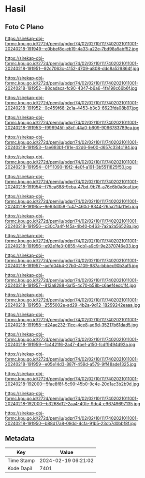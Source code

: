 # Hasil

## Foto C Plano

https://sirekap-obj-formc.kpu.go.id/272d/pemilu/pdpr/74/02/02/10/11/7402021011001-20240218-191949--c0bbef8c-eb19-4a33-a22e-7bd98a5abf52.jpg

https://sirekap-obj-formc.kpu.go.id/272d/pemilu/pdpr/74/02/02/10/11/7402021011001-20240218-191951--92c7063c-4152-4709-a808-ddc8a529864f.jpg

https://sirekap-obj-formc.kpu.go.id/272d/pemilu/pdpr/74/02/02/10/11/7402021011001-20240218-191952--88cadaca-fc90-4347-b6a6-4fa198c66b6f.jpg

https://sirekap-obj-formc.kpu.go.id/272d/pemilu/pdpr/74/02/02/10/11/7402021011001-20240218-191952--0c459f68-2c1a-4453-b3c3-6623fda08b97.jpg

https://sirekap-obj-formc.kpu.go.id/272d/pemilu/pdpr/74/02/02/10/11/7402021011001-20240218-191953--f996945f-b8cf-44a0-b609-9066783789ea.jpg

https://sirekap-obj-formc.kpu.go.id/272d/pemilu/pdpr/74/02/02/10/11/7402021011001-20240218-191953--fae693b1-f91e-42d6-9e00-d657c334c194.jpg

https://sirekap-obj-formc.kpu.go.id/272d/pemilu/pdpr/74/02/02/10/11/7402021011001-20240218-191954--01f11090-19f2-4e0f-a191-3b5511825f50.jpg

https://sirekap-obj-formc.kpu.go.id/272d/pemilu/pdpr/74/02/02/10/11/7402021011001-20240218-191954--f75ca688-9cba-47bd-9b76-a76c6b0a8caf.jpg

https://sirekap-obj-formc.kpu.go.id/272d/pemilu/pdpr/74/02/02/10/11/7402021011001-20240218-191955--8e93d358-fc47-460d-8344-26aa21da11eb.jpg

https://sirekap-obj-formc.kpu.go.id/272d/pemilu/pdpr/74/02/02/10/11/7402021011001-20240218-191956--c30c7a4f-f45a-4b40-b463-7a2a2a56528a.jpg

https://sirekap-obj-formc.kpu.go.id/272d/pemilu/pdpr/74/02/02/10/11/7402021011001-20240218-191956--e92e1fe3-0855-4cb1-a9c9-9e2370746e33.jpg

https://sirekap-obj-formc.kpu.go.id/272d/pemilu/pdpr/74/02/02/10/11/7402021011001-20240218-191957--acfd04b4-27b0-4109-987a-bbbec90b3af5.jpg

https://sirekap-obj-formc.kpu.go.id/272d/pemilu/pdpr/74/02/02/10/11/7402021011001-20240218-191957--813a8288-6a15-4c70-b58b-c6aef4edc1f4.jpg

https://sirekap-obj-formc.kpu.go.id/272d/pemilu/pdpr/74/02/02/10/11/7402021011001-20240218-191958--2555002e-ad29-4b2a-9d12-18299242eaaa.jpg

https://sirekap-obj-formc.kpu.go.id/272d/pemilu/pdpr/74/02/02/10/11/7402021011001-20240218-191958--d24ae232-11cc-4ce8-ad6d-35217b61dad5.jpg

https://sirekap-obj-formc.kpu.go.id/272d/pemilu/pdpr/74/02/02/10/11/7402021011001-20240218-191959--1c4421f6-2a47-4bef-a150-fcdf9494d92a.jpg

https://sirekap-obj-formc.kpu.go.id/272d/pemilu/pdpr/74/02/02/10/11/7402021011001-20240218-191959--e05e14d3-887f-459d-a579-9ff48ade1325.jpg

https://sirekap-obj-formc.kpu.go.id/272d/pemilu/pdpr/74/02/02/10/11/7402021011001-20240218-192000--5fae8f8f-5c90-45b0-9c4e-20d1ac3b2b9d.jpg

https://sirekap-obj-formc.kpu.go.id/272d/pemilu/pdpr/74/02/02/10/11/7402021011001-20240218-192000--b3268d12-2aa4-40fe-9dc4-e96749697135.jpg

https://sirekap-obj-formc.kpu.go.id/272d/pemilu/pdpr/74/02/02/10/11/7402021011001-20240218-191950--b88d17a8-09dd-4cfa-91b5-23cb7d0bbf8f.jpg


## Metadata

| Key        | Value               |
| ---------- | ------------------- |
| Time Stamp | 2024-02-19 06:21:02 |
| Kode Dapil | 7401                |



